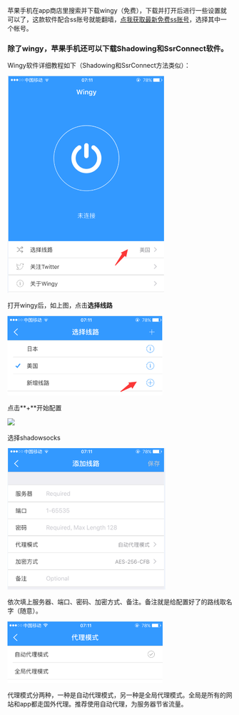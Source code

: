 苹果手机在app商店里搜索并下载wingy（免费），下载并打开后进行一些设置就可以了，这款软件配合ss账号就能翻墙，[点我获取最新免费ss账号](https://github.com/Alvin9999/new-pac/wiki/ss%E5%85%8D%E8%B4%B9%E8%B4%A6%E5%8F%B7)，选择其中一个帐号。

### 除了**wingy**，苹果手机还可以下载**Shadowing**和**SsrConnect**软件。

Wingy软件详细教程如下（Shadowing和SsrConnect方法类似）：

![](https://raw.githubusercontent.com/Alvin9999/crp_up/master/%E8%8B%B9%E6%9E%9C1.png)

打开wingy后，如上图，点击**选择线路**

![](https://raw.githubusercontent.com/Alvin9999/crp_up/master/%E8%8B%B9%E6%9E%9C2.png)

点击**+**开始配置

![](https://raw.githubusercontent.com/Alvin9999/pac2/master/wingy11.png)

选择shadowsocks

![](https://raw.githubusercontent.com/Alvin9999/crp_up/master/%E8%8B%B9%E6%9E%9C3.png)

依次填上服务器、端口、密码、加密方式、备注。备注就是给配置好了的路线取名字（随意）。


![](https://raw.githubusercontent.com/Alvin9999/crp_up/master/%E8%8B%B9%E6%9E%9C4.png)

代理模式分两种，一种是自动代理模式，另一种是全局代理模式。全局是所有的网站和app都走国外代理。推荐使用自动代理，为服务器节省流量。
